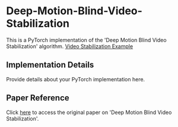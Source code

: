 # Deep-Motion-Blind-Video-Stabilization

This is a PyTorch implementation of the 'Deep Motion Blind Video Stabilization' algorithm.
[Video Stabilization Example](result.gif)

## Implementation Details

Provide details about your PyTorch implementation here.

## Paper Reference

Click [here](<https://arxiv.org/abs/2011.09697>) to access the original paper on 'Deep Motion Blind Video Stabilization'.

